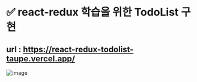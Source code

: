 # ✅ react-redux 학습을 위한 TodoList 구현
## url : https://react-redux-todolist-taupe.vercel.app/

![image](https://github.com/bananashow/react-redux-todolist/assets/85798544/94c0cf62-3e9a-4c34-a1b6-d24cc87c81ac)
